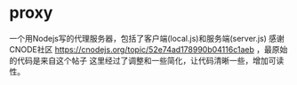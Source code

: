 proxy
===========
一个用Nodejs写的代理服务器，包括了客户端(local.js)和服务端(server.js)
感谢 CNODE社区 https://cnodejs.org/topic/52e74ad178990b04116c1aeb ，最原始的代码是来自这个帖子
这里经过了调整和一些简化，让代码清晰一些，增加可读性。